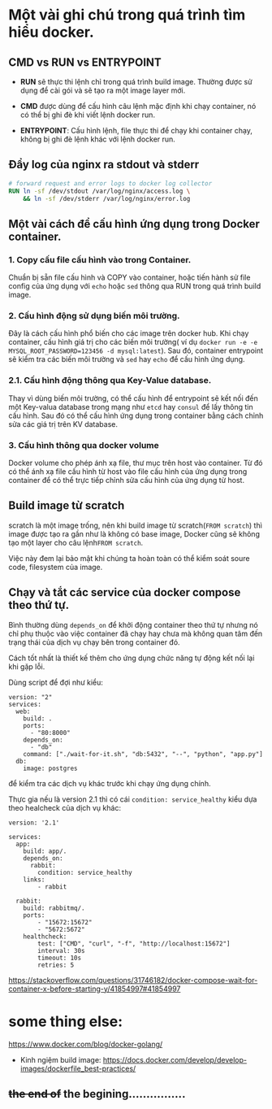 # Một vài ghi chú trong quá trình tìm hiểu docker.

## CMD vs RUN vs ENTRYPOINT
- **RUN** sẽ thực thi lệnh chỉ trong quá trình build image. Thường được sử dụng để cài gói và sẽ tạo ra một image layer mới.

- **CMD** được dùng để cấu hình câu lệnh mặc định khi chạy container, nó có thể bị ghi đè khi viết lệnh docker run.

- **ENTRYPOINT**: Cấu hình lệnh, file thực thi để chạy khi container chạy, không bị ghi đè lệnh khác với lệnh docker run.



## Đẩy log của nginx ra stdout và stderr
```dockerfile
# forward request and error logs to docker log collector
RUN ln -sf /dev/stdout /var/log/nginx/access.log \
    && ln -sf /dev/stderr /var/log/nginx/error.log
```


## Một vài cách để cấu hình ứng dụng trong Docker container.
### 1. Copy cấu file cấu hình vào trong Container.
Chuẩn bị sẵn file cấu hình và COPY vào container, hoặc tiến hành sử file config của ứng dụng với `echo` hoặc `sed` thông qua RUN trong quá trình build image.

### 2. Cấu hình động sử dụng biến môi trường.
Đây là cách cấu hình phổ biến cho các image trên docker hub.
Khi chạy container, cấu hình giá trị cho các biến môi trường( ví dụ `docker run -e -e MYSQL_ROOT_PASSWORD=123456 -d mysql:latest`). Sau đó, container entrypoint sẽ kiểm tra các biến môi trường và `sed` hay `echo` để cấu hình ứng dụng.

### 2.1. Cấu hình động thông qua Key-Value database.
Thay vì dùng biến môi trường, có thể cấu hình để entrypoint sẽ kết nối đến một Key-valua database trong mạng như `etcd` hay `consul` để lấy thông tin cấu hình.
Sau đó có thể cấu hình ứng dụng trong container bằng cách chỉnh sửa các giá trị trên KV database.


### 3. Cấu hình thông qua docker volume
Docker volume cho phép ánh xạ file, thư mục trên host vào container. Từ đó có thể ánh xạ file cấu hình từ host vào file cấu hình của ứng dụng trong container để có thể trực tiếp chỉnh sửa cấu hình của ứng dụng từ host.



## Build image từ scratch
scratch là một image trống, nên khi build image từ scratch(`FROM scratch`) thì image được tạo ra gần như là không có base image, Docker cũng sẽ không tạo một layer cho câu lệnh`FROM scratch`. 

Việc này đem lại bảo mật khi chúng ta hoàn toàn có thể kiểm soát soure code, filesystem của image.



## Chạy và tắt các service của docker compose theo thứ tự.

Bình thường dùng `depends_on` để khởi động container theo thứ tự nhưng nó chỉ phụ thuộc vào việc container đã chạy hay chưa mà không quan tâm đến trạng thái của dịch vụ chạy bên trong container đó.

Cách tốt nhất là thiết kế thêm cho ứng dụng chức năng tự động kết nối lại khi gặp lỗi.

Dùng script để đợi như kiểu:
```
version: "2"
services:
  web:
    build: .
    ports:
      - "80:8000"
    depends_on:
      - "db"
    command: ["./wait-for-it.sh", "db:5432", "--", "python", "app.py"]
  db:
    image: postgres
```
để kiểm tra các dịch vụ khác trước khi chạy ứng dụng chính.

Thực gia nếu là version 2.1 thì có cái `condition: service_healthy` kiểu dựa theo healcheck của dịch vụ khác:
```
version: '2.1'

services:
  app:
    build: app/.
    depends_on:
      rabbit:
        condition: service_healthy
    links: 
        - rabbit

  rabbit:
    build: rabbitmq/.
    ports: 
        - "15672:15672"
        - "5672:5672"
    healthcheck:
        test: ["CMD", "curl", "-f", "http://localhost:15672"]
        interval: 30s
        timeout: 10s
        retries: 5
```
https://stackoverflow.com/questions/31746182/docker-compose-wait-for-container-x-before-starting-y/41854997#41854997




# some thing else:

https://www.docker.com/blog/docker-golang/

- Kinh ngiệm build image:
https://docs.docker.com/develop/develop-images/dockerfile_best-practices/

## ~~the end of~~ the begining................